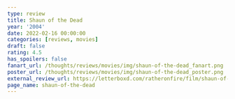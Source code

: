 ```yaml
---
type: review
title: Shaun of the Dead
year: '2004'
date: 2022-02-16 00:00:00
categories: [reviews, movies]
draft: false
rating: 4.5
has_spoilers: false
fanart_url: /thoughts/reviews/movies/img/shaun-of-the-dead_fanart.png
poster_url: /thoughts/reviews/movies/img/shaun-of-the-dead_poster.png
external_review_url: https://letterboxd.com/ratheronfire/film/shaun-of-the-dead/
page_name: shaun-of-the-dead
---
```


